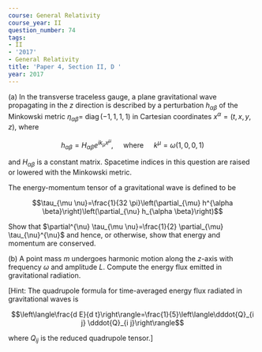 ```yaml
---
course: General Relativity
course_year: II
question_number: 74
tags:
- II
- '2017'
- General Relativity
title: 'Paper 4, Section II, D '
year: 2017
---
```




(a) In the transverse traceless gauge, a plane gravitational wave propagating in the $z$ direction is described by a perturbation $h_{\alpha \beta}$ of the Minkowski metric $\eta_{\alpha \beta}=$ $\operatorname{diag}(-1,1,1,1)$ in Cartesian coordinates $x^{\alpha}=(t, x, y, z)$, where

$$h_{\alpha \beta}=H_{\alpha \beta} e^{i k_{\mu} x^{\mu}}, \quad \text { where } \quad k^{\mu}=\omega(1,0,0,1)$$

and $H_{\alpha \beta}$ is a constant matrix. Spacetime indices in this question are raised or lowered with the Minkowski metric.

The energy-momentum tensor of a gravitational wave is defined to be

$$\tau_{\mu \nu}=\frac{1}{32 \pi}\left(\partial_{\mu} h^{\alpha \beta}\right)\left(\partial_{\nu} h_{\alpha \beta}\right)$$

Show that $\partial^{\nu} \tau_{\mu \nu}=\frac{1}{2} \partial_{\mu} \tau_{\nu}^{\nu}$ and hence, or otherwise, show that energy and momentum are conserved.

(b) A point mass $m$ undergoes harmonic motion along the $z$-axis with frequency $\omega$ and amplitude $L$. Compute the energy flux emitted in gravitational radiation.

[Hint: The quadrupole formula for time-averaged energy flux radiated in gravitational waves is

$$\left\langle\frac{d E}{d t}\right\rangle=\frac{1}{5}\left\langle\dddot{Q}_{i j} \dddot{Q}_{i j}\right\rangle$$

where $Q_{i j}$ is the reduced quadrupole tensor.]